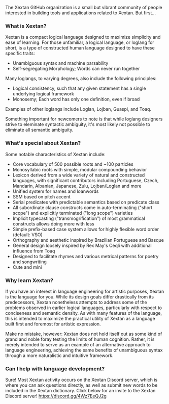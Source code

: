 The Xextan GitHub organization is a small but vibrant community of people interested in building tools and applications related to Xextan. But first...

### What is Xextan? ###

Xextan is a compact logical language designed to maximize simplicity and ease of learning.
For those unfamiliar, a logical language, or loglang for short, is a type of constructed human language designed to have these specific traits:

* Unambiguous syntax and machine parsability
* Self-segregating Morphology; Words can never run together

Many loglangs, to varying degrees, also include the following principles:

* Logical consistency, such that any given statement has a single underlying logical framework
* Monosemy; Each word has only one definition, even if broad

Examples of other loglangs include Loglan, Lojban, Guaspi, and Toaq.

Something important for newcomers to note is that while loglang designers strive to eleminate syntactic ambiguity, it's most likely not possible to eliminate all semantic ambiguity.

### What's special about Xextan? ###

Some notable characteristics of Xextan include:

* Core vocabulary of 500 possible roots and ~100 particles
* Monosyllabic roots with simple, modular compounding behavior
* Lexicon derived from a wide variety of natural and constructed languages, with significant contributors including Portuguese, Czech, Mandarin, Albanian, Japanese, Zulu, Lojban/Loglan and more
* Unified system for names and loanwords
* SSM based on pitch accent
* Serial predicates with predictable semantics based on predicate class
* All subordinate clause constructs come in auto-terminating ("short scope") and explicitly terminated ("long scope") varieties
* Implicit typecasting ("transmogrification") of most grammatical constructs allows doing more with less
* Simple prefix-based case system allows for highly flexible word order (default: VSO)
* Orthography and aesthetic inspired by Brazilian Portuguese and Basque
* General design loosely inspired by Rex May's Ceqli with additional influence from Toaq
* Designed to facilitate rhymes and various metrical patterns for poetry and songwriting
* Cute and mini

### Why learn Xextan? ###

If you have an interest in language engineering for artistic purposes, Xextan is the language for you. While its design goals differ drastically from its predecessors, Xextan nonetheless attempts to address some of the problems observed in earlier logical languages, particularly with respect to conciseness and semantic density. As with many features of the language, this is intended to maximize the practical utility of Xextan as a language built first and foremost for artistic expression.

Make no mistake, however: Xextan does not hold itself out as some kind of grand and noble foray testing the limits of human cognition. Rather, it is merely intended to serve as an example of an alternative approach to language engineering, achieving the same benefits of unambiguous syntax through a more naturalistic and intuitive framework.

### Can I help with language development? ###

Sure! Most Xextan activity occurs on the Xextan Discord server, which is where you can ask questions directly, as well as submit new words to be included in the Xextan dictionary. Click below for an invite to the Xextan Discord server!
https://discord.gg/4Wz7EeQJ2g

